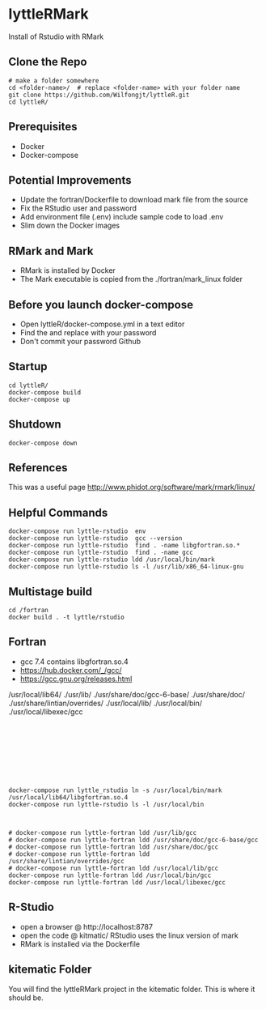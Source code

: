 # lyttleRMark
Install of Rstudio with RMark


## Clone the Repo
```
# make a folder somewhere
cd <folder-name>/  # replace <folder-name> with your folder name
git clone https://github.com/Wilfongjt/lyttleR.git
cd lyttleR/

```

## Prerequisites
* Docker
* Docker-compose

## Potential Improvements
* Update the fortran/Dockerfile to download mark file from the source
* Fix the RStudio user and password
* Add environment file (.env) include sample code to load .env
* Slim down the Docker images

## RMark and Mark
* RMark is installed by Docker
* The Mark executable is copied from the ./fortran/mark_linux folder

## Before you launch docker-compose
* Open lyttleR/docker-compose.yml in a text editor
* Find the <your-pass-word>  and replace with your password
* Don't commit your password Github

## Startup
```
cd lyttleR/
docker-compose build
docker-compose up
```
## Shutdown
```
docker-compose down
```

## References
This was a useful page http://www.phidot.org/software/mark/rmark/linux/

## Helpful Commands
```
docker-compose run lyttle-rstudio  env
docker-compose run lyttle-rstudio  gcc --version
docker-compose run lyttle-rstudio  find . -name libgfortran.so.*
docker-compose run lyttle-rstudio  find . -name gcc
docker-compose run lyttle-rstudio ldd /usr/local/bin/mark
docker-compose run lyttle-rstudio ls -l /usr/lib/x86_64-linux-gnu

```


## Multistage build
```
cd /fortran
docker build . -t lyttle/rstudio 

```

## Fortran
* gcc 7.4 contains libgfortran.so.4
* https://hub.docker.com/_/gcc/ 
* https://gcc.gnu.org/releases.html

/usr/local/lib64/
./usr/lib/
./usr/share/doc/gcc-6-base/
./usr/share/doc/
./usr/share/lintian/overrides/
./usr/local/lib/
./usr/local/bin/
./usr/local/libexec/gcc
```









docker-compose run lyttle_rstudio ln -s /usr/local/bin/mark /usr/local/lib64/libgfortran.so.4
docker-compose run lyttle-rstudio ls -l /usr/local/bin



# docker-compose run lyttle-fortran ldd /usr/lib/gcc
# docker-compose run lyttle-fortran ldd /usr/share/doc/gcc-6-base/gcc
# docker-compose run lyttle-fortran ldd /usr/share/doc/gcc
# docker-compose run lyttle-fortran ldd /usr/share/lintian/overrides/gcc
# docker-compose run lyttle-fortran ldd /usr/local/lib/gcc
docker-compose run lyttle-fortran ldd /usr/local/bin/gcc
docker-compose run lyttle-fortran ldd /usr/local/libexec/gcc

```


## R-Studio
* open a browser @ http://localhost:8787
* open the code @ kitmatic/ RStudio uses the linux version of mark
* RMark is installed via the Dockerfile

## kitematic Folder
You will find the lyttleRMark project in the kitematic folder.  This is where it should be.

